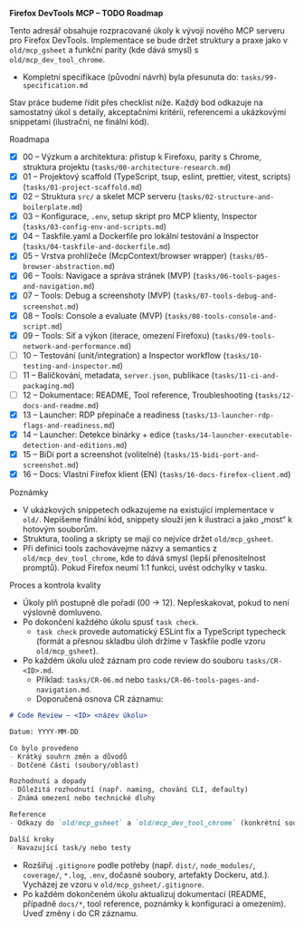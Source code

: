 **Firefox DevTools MCP – TODO Roadmap**

Tento adresář obsahuje rozpracované úkoly k vývoji nového MCP serveru pro Firefox DevTools. Implementace se bude držet struktury a praxe jako v `old/mcp_gsheet` a funkční parity (kde dává smysl) s `old/mcp_dev_tool_chrome`.

- Kompletní specifikace (původní návrh) byla přesunuta do: `tasks/99-specification.md`

Stav práce budeme řídit přes checklist níže. Každý bod odkazuje na samostatný úkol s detaily, akceptačními kritérii, referencemi a ukázkovými snippetami (ilustrační, ne finální kód).

Roadmapa

- [x] 00 – Výzkum a architektura: přístup k Firefoxu, parity s Chrome, struktura projektu (`tasks/00-architecture-research.md`)
- [x] 01 – Projektový scaffold (TypeScript, tsup, eslint, prettier, vitest, scripts) (`tasks/01-project-scaffold.md`)
- [x] 02 – Struktura `src/` a skelet MCP serveru (`tasks/02-structure-and-boilerplate.md`)
- [x] 03 – Konfigurace, `.env`, setup skript pro MCP klienty, Inspector (`tasks/03-config-env-and-scripts.md`)
- [x] 04 – Taskfile.yaml a Dockerfile pro lokální testování a Inspector (`tasks/04-taskfile-and-dockerfile.md`)
- [x] 05 – Vrstva prohlížeče (McpContext/browser wrapper) (`tasks/05-browser-abstraction.md`)
- [x] 06 – Tools: Navigace a správa stránek (MVP) (`tasks/06-tools-pages-and-navigation.md`)
- [x] 07 – Tools: Debug a screenshoty (MVP) (`tasks/07-tools-debug-and-screenshot.md`)
- [x] 08 – Tools: Console a evaluate (MVP) (`tasks/08-tools-console-and-script.md`)
- [x] 09 – Tools: Síť a výkon (iterace, omezení Firefoxu) (`tasks/09-tools-network-and-performance.md`)
- [ ] 10 – Testování (unit/integration) a Inspector workflow (`tasks/10-testing-and-inspector.md`)
- [ ] 11 – Balíčkování, metadata, `server.json`, publikace (`tasks/11-ci-and-packaging.md`)
- [ ] 12 – Dokumentace: README, Tool reference, Troubleshooting (`tasks/12-docs-and-readme.md`)
 - [x] 13 – Launcher: RDP přepínače a readiness (`tasks/13-launcher-rdp-flags-and-readiness.md`)
 - [x] 14 – Launcher: Detekce binárky + edice (`tasks/14-launcher-executable-detection-and-editions.md`)
 - [x] 15 – BiDi port a screenshot (volitelné) (`tasks/15-bidi-port-and-screenshot.md`)
 - [x] 16 – Docs: Vlastní Firefox klient (EN) (`tasks/16-docs-firefox-client.md`)

Poznámky

- V ukázkových snippetech odkazujeme na existující implementace v `old/`. Nepíšeme finální kód, snippety slouží jen k ilustraci a jako „most“ k hotovým souborům.
- Struktura, tooling a skripty se mají co nejvíce držet `old/mcp_gsheet`.
- Při definici tools zachovávejme názvy a semantics z `old/mcp_dev_tool_chrome`, kde to dává smysl (lepší přenositelnost promptů). Pokud Firefox neumí 1:1 funkci, uvést odchylky v tasku.

Proces a kontrola kvality

- Úkoly plň postupně dle pořadí (00 → 12). Nepřeskakovat, pokud to není výslovně domluveno.
- Po dokončení každého úkolu spusť `task check`.
  - `task check` provede automatický ESLint fix a TypeScript typecheck (formát a přesnou skladbu úloh držíme v Taskfile podle vzoru `old/mcp_gsheet`).
- Po každém úkolu ulož záznam pro code review do souboru `tasks/CR-<ID>.md`.
  - Příklad: `tasks/CR-06.md` nebo `tasks/CR-06-tools-pages-and-navigation.md`.
  - Doporučená osnova CR záznamu:

```md
# Code Review – <ID> <název úkolu>

Datum: YYYY-MM-DD

Co bylo provedeno
- Krátký souhrn změn a důvodů
- Dotčené části (soubory/oblast)

Rozhodnutí a dopady
- Důležitá rozhodnutí (např. naming, chování CLI, defaulty)
- Známá omezení nebo technické dluhy

Reference
- Odkazy do `old/mcp_gsheet` a `old/mcp_dev_tool_chrome` (konkrétní soubory)

Další kroky
- Navazující task/y nebo testy
```

- Rozšiřuj `.gitignore` podle potřeby (např. `dist/`, `node_modules/`, `coverage/`, `*.log`, `.env`, dočasné soubory, artefakty Dockeru, atd.). Vycházej ze vzoru v `old/mcp_gsheet/.gitignore`.
- Po každém dokončeném úkolu aktualizuj dokumentaci (README, případně `docs/*`, tool reference, poznámky k konfiguraci a omezením). Uveď změny i do CR záznamu.
